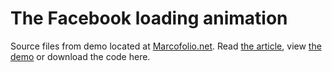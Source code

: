 # The Facebook loading animation
Source files from demo located at [Marcofolio.net](http://marcofolio.net/). Read [the article](http://www.marcofolio.net/css/css3_quickie_the_facebook_loading_animation.html), view [the demo](http://demo.marcofolio.net/facebook_loader/) or download the code here.